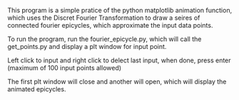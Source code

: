 This program is a simple pratice of the python matplotlib animation function, 
which uses the Discret Fourier Transformation to draw a seires of connected fourier epicycles, 
which approximate the input data points.

To run the program, run the fourier_epicycle.py, which will call the get_points.py and display a plt window for input point.

Left click to input and right click to delect last input, when done, press enter (maximum of 100 input points allowed)

The first plt window will close and another will open, which will display the animated epicycles.

